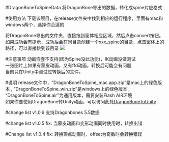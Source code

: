 #DragonBoneToSpineData
将DragonBone导出的数据，转化成spine对应格式

#使用方法
下载该项目，在release文件夹中找到相应的运行程序，里面有mac和windows两个，选择你合适的

将DragonBone导出的文件夹，直接拖到窗体相应区域，然后点击convert按钮。如果成功会有提示，成功后会在同目录创建一个xxx_spine的目录，点击窗体上的路径，可以直接跳到该目录
![](http://git.oschina.net/uploads/images/2016/0828/210846_550b085d_12360.jpeg "")

#注意事项
动画嵌套不支持(因为Spine没此功能)，IK动画没做测试<br/>
一张图片上如果有蒙皮动画，又有ffd动画，转换后可能会有问题<br/>
当前只在Unity中测试过转换后的文件。

#说明
release文件中，“DragonBoneToSpine_mac.app.zip”是mac上的绿色版本 ,  “DragonBoneToSpine_win.zip”是windows上的绿色版本 , "DragonBoneToSpine.air"为通用版本，需要安装Flash AIR环境<br/>
如果你要使用DragonBone转Unity动画，可以访问此处[DragonBoneToUnity](http://git.oschina.net/bingheliefeng/DragonBone_Unity)

#change list v1.0.6
支持Dragonbones 5.5数据

#change list v1.0.5
fix: 当蒙皮动画和变形动画同时使用时，转换出错

#Change list v1.0.4
fix: 转换顶点动画时，offset为奇数时会转换错误
